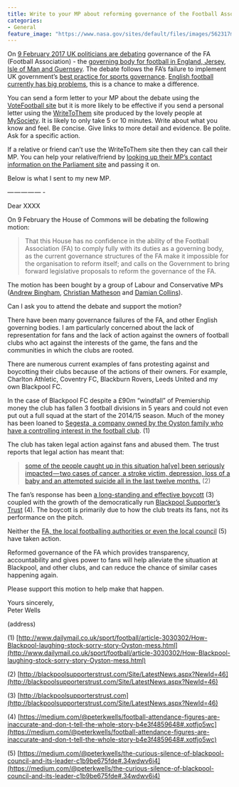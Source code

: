 ```yaml
---
title: Write to your MP about reforming governance of the Football Association
categories:
- General
feature_image: "https://www.nasa.gov/sites/default/files/images/562317main_PIA14033_full.jpg"
---
```


On [9 February 2017 UK politicians are debating](https://www.publications.parliament.uk/pa/cm201617/cmagenda/fb170206.htm) governance of the FA (Football Association) - the [governing body for football in England, Jersey, Isle of Man and Guernsey](https://en.wikipedia.org/wiki/The_Football_Association). The debate follows the FA’s failure to implement UK government’s [best practice for sports governance](http://www.uksport.gov.uk/resources/charter). [English football currently has big problems](https://www.theguardian.com/football/the-agony-and-the-ecstasy/2016/oct/03/football-fans-protest-club-owners-blackburn-coventry-charlton), this is a chance to make a difference.

<!-- more -->

You can send a form letter to your MP about the debate using the [VoteFootball site](http://votefootball.org/Campaign/FA-reform-debate) but it is more likely to be effective if you send a personal letter using the [WriteToThem](https://www.writetothem.com) site produced by the lovely people at [MySociety](https://www.mysociety.org). It is likely to only take 5 or 10 minutes. Write about what you know and feel. Be concise. Give links to more detail and evidence. Be polite. Ask for a specific action.

If a relative or friend can’t use the WriteToThem site then they can call their MP. You can help your relative/friend by [looking up their MP’s contact information on the Parliament site](http://www.parliament.uk/mps-lords-and-offices/mps/) and passing it on.

Below is what I sent to my new MP.

— — — — — -

Dear XXXX

On 9 February the House of Commons will be debating the following motion:

> That this House has no confidence in the ability of the Football Association (FA) to comply fully with its duties as a governing body, as the current governance structures of the FA make it impossible for the organisation to reform itself; and calls on the Government to bring forward legislative proposals to reform the governance of the FA.

The motion has been bought by a group of Labour and Conservative MPs ([Andrew Bingham](https://en.wikipedia.org/wiki/Andrew_Bingham), [Christian Matheson](http://www.parliament.uk/biographies/commons/christian-matheson/4408) and [Damian Collins](https://en.wikipedia.org/wiki/Damian_Collins)).

Can I ask you to attend the debate and support the motion?

There have been many governance failures of the FA, and other English governing bodies. I am particularly concerned about the lack of representation for fans and the lack of action against the owners of football clubs who act against the interests of the game, the fans and the communities in which the clubs are rooted.

There are numerous current examples of fans protesting against and boycotting their clubs because of the actions of their owners. For example, Charlton Athletic, Coventry FC, Blackburn Rovers, Leeds United and my own Blackpool FC.

In the case of Blackpool FC despite a £90m “windfall” of Premiership money the club has fallen 3 football divisions in 5 years and could not even put out a full squad at the start of the 2014/15 season. Much of the money has been loaned to [Segesta, a company owned by the Oyston family who have a controlling interest in the football club](http://www.dailymail.co.uk/sport/football/article-3030302/How-Blackpool-laughing-stock-sorry-story-Oyston-mess.html). (1)

The club has taken legal action against fans and abused them. The trust reports that legal action has meant that:

> [some of the people caught up in this situation ha\[ve\] been seriously impacted — two cases of cancer, a stroke victim, depression, loss of a baby and an attempted suicide all in the last twelve months.](http://blackpoolsupporterstrust.com/Site/LatestNews.aspx?NewId=46) (2)

The fan’s response has been [a long-standing and effective boycott](https://medium.com/@peterkwells/football-attendance-figures-are-inaccurate-and-don-t-tell-the-whole-story-b4e3f4859648#.xotfjo5wc) (3) coupled with the growth of the democratically run [Blackpool Supporter’s Trust](http://blackpoolsupporterstrust.com) (4). The boycott is primarily due to how the club treats its fans, not its performance on the pitch.

Neither the [FA, the local footballing authorities or even the local council](https://medium.com/@peterkwells/the-curious-silence-of-blackpool-council-and-its-leader-c1b9be675fde#.34wdwv6i4) (5) have taken action.

Reformed governance of the FA which provides transparency, accountability and gives power to fans will help alleviate the situation at Blackpool, and other clubs, and can reduce the chance of similar cases happening again.

Please support this motion to help make that happen.

Yours sincerely,  
Peter Wells

(address)

(1) [http://www.dailymail.co.uk/sport/football/article-3030302/How-Blackpool-laughing-stock-sorry-story-Oyston-mess.html](http://www.dailymail.co.uk/sport/football/article-3030302/How-Blackpool-laughing-stock-sorry-story-Oyston-mess.html)

(2) [http://blackpoolsupporterstrust.com/Site/LatestNews.aspx?NewId=46](http://blackpoolsupporterstrust.com/Site/LatestNews.aspx?NewId=46)

(3) [http://blackpoolsupporterstrust.com](http://blackpoolsupporterstrust.com/Site/LatestNews.aspx?NewId=46)

(4) [https://medium.com/@peterkwells/football-attendance-figures-are-inaccurate-and-don-t-tell-the-whole-story-b4e3f4859648#.xotfjo5wc](https://medium.com/@peterkwells/football-attendance-figures-are-inaccurate-and-don-t-tell-the-whole-story-b4e3f4859648#.xotfjo5wc)

(5) [https://medium.com/@peterkwells/the-curious-silence-of-blackpool-council-and-its-leader-c1b9be675fde#.34wdwv6i4](https://medium.com/@peterkwells/the-curious-silence-of-blackpool-council-and-its-leader-c1b9be675fde#.34wdwv6i4)
